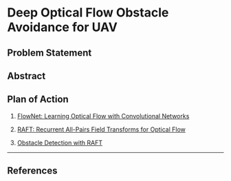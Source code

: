 # Deep Optical Flow Obstacle Avoidance for UAV

## Problem Statement

## Abstract

## Plan of Action

1. [FlowNet: Learning Optical Flow with Convolutional Networks](#flownet)

2. [RAFT: Recurrent All-Pairs Field Transforms for Optical Flow](#raft)

3. [Obstacle Detection with RAFT](#obstacle-detection)

--------------



## References

